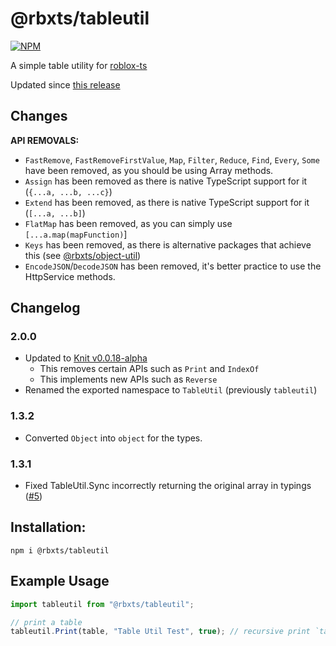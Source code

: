 # @rbxts/tableutil

[![NPM](https://nodei.co/npm/@rbxts/tableutil.png)](https://npmjs.org/package/@rbxts/tableutil)

A simple table utility for [roblox-ts](https://github.com/roblox-ts/roblox-ts)

Updated since [this release](https://github.com/Sleitnick/Knit/releases/tag/v0.0.18-alpha)

## Changes

**API REMOVALS:**

- `FastRemove`, `FastRemoveFirstValue`, `Map`, `Filter`, `Reduce`, `Find`, `Every`, `Some` have been removed, as you should be using Array methods.
- `Assign` has been removed as there is native TypeScript support for it (`{...a, ...b, ...c}`)
- `Extend` has been removed, as there is native TypeScript support for it (`[...a, ...b]`)
- `FlatMap` has been removed, as you can simply use `[...a.map(mapFunction)`]
- `Keys` has been removed, as there is alternative packages that achieve this (see [@rbxts/object-util](https://www.npmjs.com/package/@rbxts/object-utils))
- `EncodeJSON`/`DecodeJSON` has been removed, it's better practice to use the HttpService methods.

## Changelog

### 2.0.0

- Updated to [Knit v0.0.18-alpha](https://github.com/Sleitnick/Knit/releases/tag/v0.0.18-alpha)
  - This removes certain APIs such as `Print` and `IndexOf`
  - This implements new APIs such as `Reverse`
- Renamed the exported namespace to `TableUtil` (previously `tableutil`)

### 1.3.2

- Converted `Object` into `object` for the types.

### 1.3.1

- Fixed TableUtil.Sync incorrectly returning the original array in typings ([#5](https://github.com/OverHash/Roblox-TS-Libraries/issues/5))

## Installation:

`npm i @rbxts/tableutil`

## Example Usage

```typescript
import tableutil from "@rbxts/tableutil";

// print a table
tableutil.Print(table, "Table Util Test", true); // recursive print `table` with title "Table Util Test"
```
